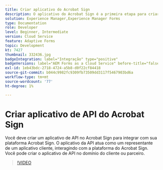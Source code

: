 ```yaml
---
title: Criar aplicativo do Acrobat Sign
description: O aplicativo do Acrobat Sign é a primeira etapa para criar a integração entre o AEM Forms e o Acrobat Sign.
solution: Experience Manager,Experience Manager Forms
type: Documentation
role: Developer
level: Beginner, Intermediate
version: Cloud Service
feature: Adaptive Forms
topic: Development
kt: 7427
thumbnail: 332436.jpg
badgeIntegration: label="Integração" type="positive"
badgeVersions: label="AEM Forms as a Cloud Service" before-title="false"
exl-id: 1eb43bdc-2718-4724-a5b8-d0f22cf84418
source-git-commit: b044c9982fc9309fb73509dd3117f5467903bd6a
workflow-type: tm+mt
source-wordcount: '77'
ht-degree: 1%

---
```


# Criar aplicativo de API do Acrobat Sign

Você deve criar um aplicativo de API no Acrobat Sign para integrar com sua plataforma Acrobat Sign. O aplicativo da API atua como um representante de um aplicativo cliente, interagindo com a plataforma do Acrobat Sign. Você pode criar o aplicativo de API no domínio do cliente ou parceiro.

>[!VIDEO](https://video.tv.adobe.com/v/332436?quality=12&learn=on)
